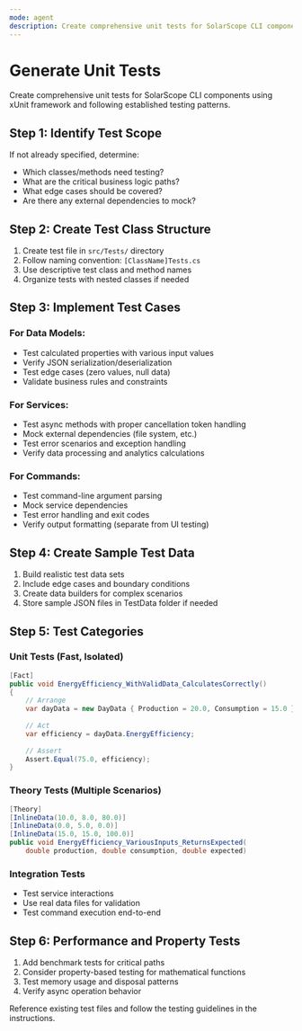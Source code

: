 ```yaml
---
mode: agent
description: Create comprehensive unit tests for SolarScope CLI components
---
```


# Generate Unit Tests

Create comprehensive unit tests for SolarScope CLI components using xUnit framework and following established testing patterns.

## Step 1: Identify Test Scope

If not already specified, determine:
- Which classes/methods need testing?
- What are the critical business logic paths?
- What edge cases should be covered?
- Are there any external dependencies to mock?

## Step 2: Create Test Class Structure

1. Create test file in `src/Tests/` directory
2. Follow naming convention: `[ClassName]Tests.cs`
3. Use descriptive test class and method names
4. Organize tests with nested classes if needed

## Step 3: Implement Test Cases

### For Data Models:
- Test calculated properties with various input values
- Verify JSON serialization/deserialization
- Test edge cases (zero values, null data)
- Validate business rules and constraints

### For Services:
- Test async methods with proper cancellation token handling
- Mock external dependencies (file system, etc.)
- Test error scenarios and exception handling
- Verify data processing and analytics calculations

### For Commands:
- Test command-line argument parsing
- Mock service dependencies
- Test error handling and exit codes
- Verify output formatting (separate from UI testing)

## Step 4: Create Sample Test Data

1. Build realistic test data sets
2. Include edge cases and boundary conditions
3. Create data builders for complex scenarios
4. Store sample JSON files in TestData folder if needed

## Step 5: Test Categories

### Unit Tests (Fast, Isolated)
```csharp
[Fact]
public void EnergyEfficiency_WithValidData_CalculatesCorrectly()
{
    // Arrange
    var dayData = new DayData { Production = 20.0, Consumption = 15.0 };
    
    // Act
    var efficiency = dayData.EnergyEfficiency;
    
    // Assert
    Assert.Equal(75.0, efficiency);
}
```

### Theory Tests (Multiple Scenarios)
```csharp
[Theory]
[InlineData(10.0, 8.0, 80.0)]
[InlineData(0.0, 5.0, 0.0)]
[InlineData(15.0, 15.0, 100.0)]
public void EnergyEfficiency_VariousInputs_ReturnsExpected(
    double production, double consumption, double expected)
```

### Integration Tests
- Test service interactions
- Use real data files for validation
- Test command execution end-to-end

## Step 6: Performance and Property Tests

1. Add benchmark tests for critical paths
2. Consider property-based testing for mathematical functions
3. Test memory usage and disposal patterns
4. Verify async operation behavior

Reference existing test files and follow the testing guidelines in the instructions.
